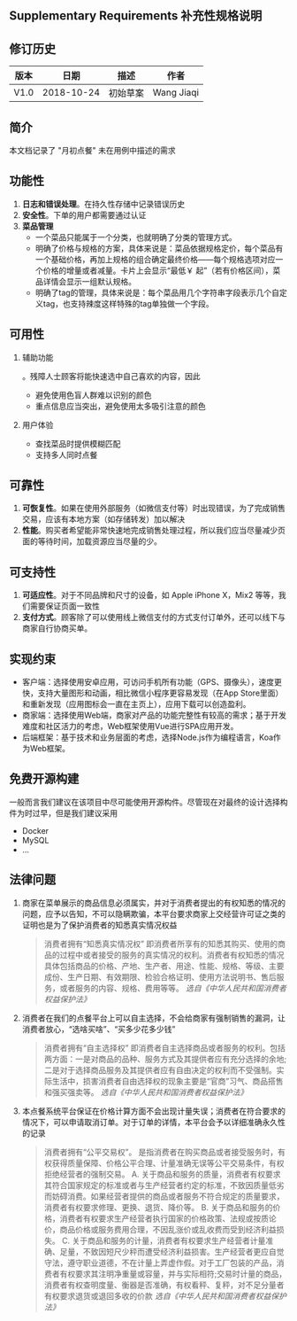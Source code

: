 ## Supplementary Requirements 补充性规格说明



## 修订历史

| 版本 | 日期       | 描述     | 作者       |
| ---- | ---------- | -------- | ---------- |
| V1.0 | 2018-10-24 | 初始草案 | Wang Jiaqi |

## 简介

本文档记录了 "月初点餐" 未在用例中描述的需求

## 功能性

1. **日志和错误处理**。在持久性存储中记录错误历史
2. **安全性**。下单的用户都需要通过认证
3. **菜品管理**
   - 一个菜品只能属于一个分类，也就明确了分类的管理方式。
   - 明确了价格与规格的方案，具体来说是：菜品依据规格定价，每个菜品有一个基础价格，再加上规格的组合确定最终价格——每个规格选项对应一个价格的增量或者减量。卡片上会显示“最低￥ 起”（若有价格区间），菜品详情会显示一组默认规格。
   - 明确了tag的管理，具体来说是：每个菜品用几个字符串字段表示几个自定义tag，也支持辣度这样特殊的tag单独做一个字段。

## 可用性

1. 辅助功能

   。残障人士顾客将能快速选中自己喜欢的内容，因此

   - 避免使用色盲人群难以识别的颜色
   - 重点信息应当突出，避免使用太多吸引注意的颜色

2. 用户体验

   - 查找菜品时提供模糊匹配
   - 支持多人同时点餐

## 可靠性

1. **可恢复性**。如果在使用外部服务（如微信支付等）时出现错误，为了完成销售交易，应该有本地方案（如存储转发）加以解决
2. **性能**。购买者希望能非常快速地完成销售处理过程，所以我们应当尽量减少页面的等待时间，加载资源应当尽量的少。

## 可支持性

1. **可适应性**。对于不同品牌和尺寸的设备，如 Apple iPhone X，Mix2 等等，我们需要保证页面一致性
2. **支付方式**。顾客除了可以使用线上微信支付的方式支付订单外，还可以线下与商家自行协商买单。

## 实现约束

- 客户端：选择使用安卓应用，可访问手机所有功能（GPS、摄像头），速度更快，支持大量图形和动画，相比微信小程序更容易发现（在App Store里面）和重新发现（应用图标会一直在主页上），应用下载可以创造盈利。
- 商家端：选择使用Web端，商家对产品的功能完整性有较高的需求；基于开发难度和社区活力的考虑，Web框架使用Vue进行SPA应用开发。
- 后端框架：基于技术和业务层面的考虑，选择Node.js作为编程语言，Koa作为Web框架。

## 免费开源构建

一般而言我们建议在该项目中尽可能使用开源构件。尽管现在对最终的设计选择构件为时过早，但是我们建议采用

- Docker
- MySQL
- ...

## 法律问题

1. 商家在菜单展示的商品信息必须属实，并对于消费者提出的有权知悉的情况的问题，应予以告知，不可以隐瞒欺骗，本平台要求商家上交经营许可证之类的证明也是为了保护消费者的知悉真实情况权益

   > 消费者拥有“知悉真实情况权” 即消费者所享有的知悉其购买、使用的商品的过程中或者接受的服务的真实情况的权利。消费者有权知悉的情况具体包括商品的价格、产地、生产者、用途、性能、规格、等级、主要成份、生产日期、有效期限、检验合格证明、使用方法说明书、售后服务，或者服务的内容、规格、费用等等。 *选自《中华人民共和国消费者权益保护法》*

2. 消费者在我们的点餐平台上可以自主选择，不会给商家有强制销售的漏洞，让消费者放心，“选啥买啥”、“买多少花多少钱”

   > 消费者拥有“自主选择权”
   > 即消费者自主选择商品或者服务的权利。包括两方面：一是对商品的品种、服务方式及其提供者应有充分选择的余地;二是对于选择商品服务及其提供者应有自由决定的权利而不受强制。实际生活中，损害消费者自由选择权的现象主要是“官商”习气、商品搭售和强买强卖等。
   > *选自《中华人民共和国消费者权益保护法》*

3. 本点餐系统平台保证在价格计算方面不会出现计量失误；消费者在符合要求的情况下，可以申请取消订单。对于订单的详情，本平台会予以详细准确永久性的记录

   > 消费者拥有“公平交易权”。
   > 是指消费者在购买商品或者接受服务时，有权获得质量保障、价格公平合理、计量准确无误等公平交易条件，有权拒绝经营者的强制交易。
   > A. 关于商品和服务的质量，消费者有权要求其符合国家规定的标准或者与生产经营者约定的标准，不致因质量低劣而妨碍消费。如果经营者提供的商品或者服务不符合规定的质量要求，消费者有权要求修理、更换、退货、降价等。
   > B. 关于商品和服务的价格，消费者有权要求生产经营者执行国家的价格政策、法规或按质论价，商品价格或服务费用合理，不因乱涨价或乱收费而受到经济利益损失。
   > C. 关于商品和服务的计量，消费者有权要求生产经营者计量准确、足量，不致因短尺少秤而遭受经济利益损害。生产经营者更应自觉守法，遵守职业道德，不在计量上弄虚作假。对于工厂包装的产品，消费者有权要求其注明净重量或容量，并与实际相符;交易时计量的商品，消费者有权查明度量、衡器是否准确，有权看秤、复秤，对不足分量者有权要求退货或退回多收的价款
   > *选自《中华人民共和国消费者权益保护法》*